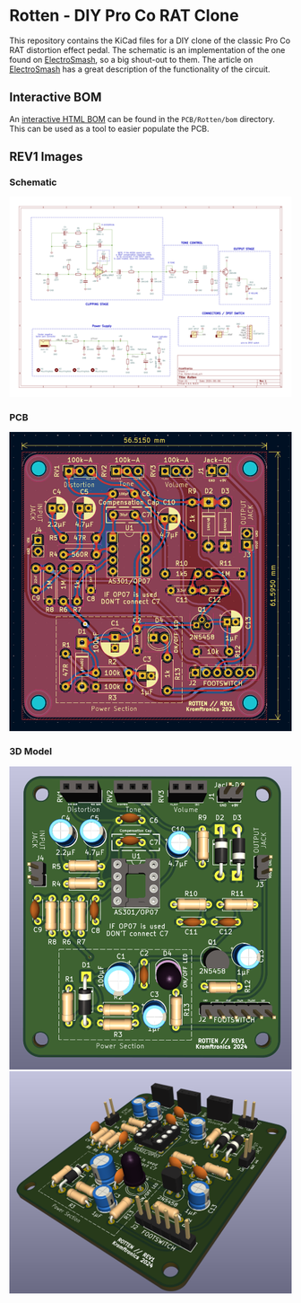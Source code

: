 # Rotten - DIY Pro Co RAT Clone
This repository contains the KiCad files for a DIY clone of the classic Pro Co RAT distortion effect pedal.
The schematic is an implementation of the one found on [ElectroSmash](https://www.electrosmash.com/proco-rat), so a big shout-out to them.
The article on [ElectroSmash](https://www.electrosmash.com/proco-rat) has a great description of the functionality of the circuit.

## Interactive BOM
An [interactive HTML BOM](https://html-preview.github.io/?url=https://github.com/KamikazeVildsvin/Rotten/blob/master/PCB/Rotten/bom/ibom.html) can be found in the `PCB/Rotten/bom` directory.
This can be used as a tool to easier populate the PCB.

## REV1 Images
### Schematic
![Schematic Image](images/rev1-schematic.png)
### PCB
![PCB Image](images/rev1-layout.png)
### 3D Model
![PCB 3D Model](images/rev1-3dmodel.png)
![PCB 3D Model Sideview](images/rev1-3dmodel-sideview.png)
